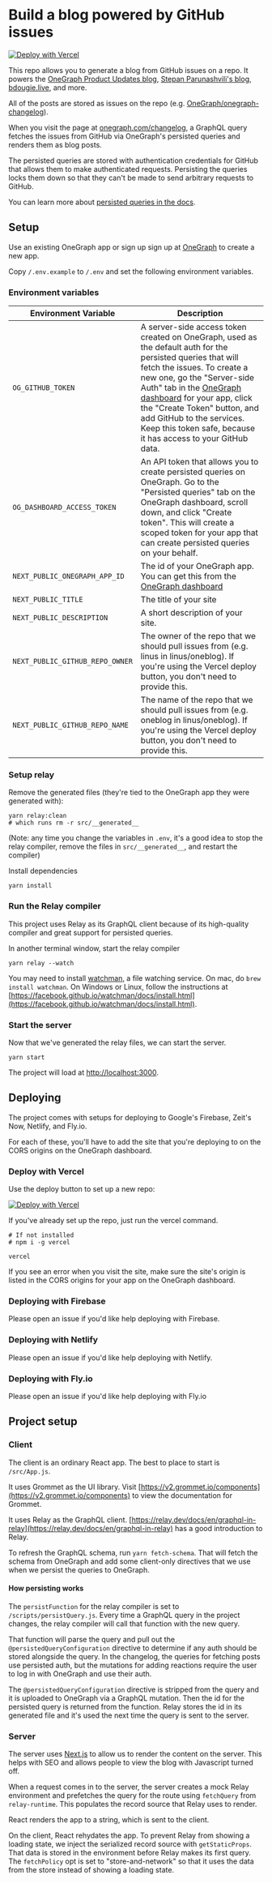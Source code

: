 # Build a blog powered by GitHub issues

[![Deploy with Vercel](https://vercel.com/button)](https://vercel.com/new/git/external?repository-url=https%3A%2F%2Fgithub.com%2FOneGraph%2Foneblog%2Ftree%2Fnext&env=NEXT_PUBLIC_ONEGRAPH_APP_ID,NEXT_PUBLIC_TITLE,OG_GITHUB_TOKEN,OG_DASHBOARD_ACCESS_TOKEN,VERCEL_URL,VERCEL_GITHUB_ORG,VERCEL_GITHUB_REPO&envDescription=Variables%20needed%20to%20build%20your%20OneBlog&envLink=https%3A%2F%2Fgithub.com%2FOneGraph%2Foneblog%2Ftree%2Fnext%23environment-variables&project-name=oneblog&repo-name=oneblog)

This repo allows you to generate a blog from GitHub issues on a repo. It powers the [OneGraph Product Updates blog](https://www.onegraph.com/changelog), [Stepan Parunashvili's blog](https://stopa.io/), [bdougie.live](https://www.bdougie.live/), and more.

All of the posts are stored as issues on the repo (e.g. [OneGraph/onegraph-changelog](https://github.com/OneGraph/onegraph-changelog/issues?utf8=%E2%9C%93&q=is%3Aissue+label%3Apublish+)).

When you visit the page at [onegraph.com/changelog](https://www.onegraph.com/changelog), a GraphQL query fetches the issues from GitHub via OneGraph's persisted queries and renders them as blog posts.

The persisted queries are stored with authentication credentials for GitHub that allows them to make authenticated requests. Persisting the queries locks them down so that they can't be made to send arbitrary requests to GitHub.

You can learn more about [persisted queries in the docs](https://www.onegraph.com/docs/persisted_queries.html).

## Setup

Use an existing OneGraph app or sign up sign up at [OneGraph](https://www.onegraph.com) to create a new app.

Copy `/.env.example` to `/.env` and set the following environment variables.

### Environment variables

| Environment Variable            | Description                                                                                                                                                                                                                                                                                                                                                                                       |
| ------------------------------- | ------------------------------------------------------------------------------------------------------------------------------------------------------------------------------------------------------------------------------------------------------------------------------------------------------------------------------------------------------------------------------------------------- |
| `OG_GITHUB_TOKEN`               | A server-side access token created on OneGraph, used as the default auth for the persisted queries that will fetch the issues. To create a new one, go the "Server-side Auth" tab in the [OneGraph dashboard](https://www.onegraph.com/dashboard) for your app, click the "Create Token" button, and add GitHub to the services. Keep this token safe, because it has access to your GitHub data. |
| `OG_DASHBOARD_ACCESS_TOKEN`     | An API token that allows you to create persisted queries on OneGraph. Go to the "Persisted queries" tab on the OneGraph dashboard, scroll down, and click "Create token". This will create a scoped token for your app that can create persisted queries on your behalf.                                                                                                                          |
| `NEXT_PUBLIC_ONEGRAPH_APP_ID`   | The id of your OneGraph app. You can get this from the [OneGraph dashboard](https://www.onegraph.com/dashboard)                                                                                                                                                                                                                                                                                   |
| `NEXT_PUBLIC_TITLE`             | The title of your site                                                                                                                                                                                                                                                                                                                                                                            |
| `NEXT_PUBLIC_DESCRIPTION`       | A short description of your site.                                                                                                                                                                                                                                                                                                                                                                 |
| `NEXT_PUBLIC_GITHUB_REPO_OWNER` | The owner of the repo that we should pull issues from (e.g. linus in linus/oneblog). If you're using the Vercel deploy button, you don't need to provide this.                                                                                                                                                                                                                                    |
| `NEXT_PUBLIC_GITHUB_REPO_NAME`  | The name of the repo that we should pull issues from (e.g. oneblog in linus/oneblog). If you're using the Vercel deploy button, you don't need to provide this.                                                                                                                                                                                                                                   |

### Setup relay

Remove the generated files (they're tied to the OneGraph app they were generated with):

```
yarn relay:clean
# which runs rm -r src/__generated__
```

(Note: any time you change the variables in `.env`, it's a good idea to stop the relay compiler, remove the files in `src/__generated__`, and restart the compiler)

Install dependencies

```
yarn install
```

### Run the Relay compiler

This project uses Relay as its GraphQL client because of its high-quality compiler and great support for persisted queries.

In another terminal window, start the relay compiler

```
yarn relay --watch
```

You may need to install [watchman](https://facebook.github.io/watchman/), a file watching service. On mac, do `brew install watchman`. On Windows or Linux, follow the instructions at [https://facebook.github.io/watchman/docs/install.html](https://facebook.github.io/watchman/docs/install.html).

### Start the server

Now that we've generated the relay files, we can start the server.

```
yarn start
```

The project will load at [http://localhost:3000](http://localhost:3000).

## Deploying

The project comes with setups for deploying to Google's Firebase, Zeit's Now, Netlify, and Fly.io.

For each of these, you'll have to add the site that you're deploying to on the CORS origins on the OneGraph dashboard.

### Deploy with Vercel

Use the deploy button to set up a new repo:

[![Deploy with Vercel](https://vercel.com/button)](https://vercel.com/new/git/external?repository-url=https%3A%2F%2Fgithub.com%2FOneGraph%2Foneblog%2Ftree%2Fnext&env=NEXT_PUBLIC_ONEGRAPH_APP_ID,NEXT_PUBLIC_TITLE,OG_GITHUB_TOKEN,OG_DASHBOARD_ACCESS_TOKEN,VERCEL_URL,VERCEL_GITHUB_ORG,VERCEL_GITHUB_REPO&envDescription=Variables%20needed%20to%20build%20your%20OneBlog&envLink=https%3A%2F%2Fgithub.com%2FOneGraph%2Foneblog%2Ftree%2Fnext%23environment-variables&project-name=oneblog&repo-name=oneblog)

If you've already set up the repo, just run the vercel command.

```
# If not installed
# npm i -g vercel

vercel
```

If you see an error when you visit the site, make sure the site's origin is listed in the CORS origins for your app on the OneGraph dashboard.

### Deploying with Firebase

Please open an issue if you'd like help deploying with Firebase.

### Deploying with Netlify

Please open an issue if you'd like help deploying with Netlify.

### Deploying with Fly.io

Please open an issue if you'd like help deploying with Fly.io

## Project setup

### Client

The client is an ordinary React app. The best to place to start is `/src/App.js`.

It uses Grommet as the UI library. Visit [https://v2.grommet.io/components](https://v2.grommet.io/components) to view the documentation for Grommet.

It uses Relay as the GraphQL client. [https://relay.dev/docs/en/graphql-in-relay](https://relay.dev/docs/en/graphql-in-relay) has a good introduction to Relay.

To refresh the GraphQL schema, run `yarn fetch-schema`. That will fetch the schema from OneGraph and add some client-only directives that we use when we persist the queries to OneGraph.

#### How persisting works

The `persistFunction` for the relay compiler is set to `/scripts/persistQuery.js`. Every time a GraphQL query in the project changes, the relay compiler will call that function with the new query.

That function will parse the query and pull out the `@persistedQueryConfiguration` directive to determine if any auth should be stored alongside the query. In the changelog, the queries for fetching posts use persisted auth, but the mutations for adding reactions require the user to log in with OneGraph and use their auth.

The `@persistedQueryConfiguration` directive is stripped from the query and it is uploaded to OneGraph via a GraphQL mutation. Then the id for the persisted query is returned from the function. Relay stores the id in its generated file and it's used the next time the query is sent to the server.

### Server

The server uses [Next.js](https://nextjs.org) to allow us to render the content on the server. This helps with SEO and allows people to view the blog with Javascript turned off.

When a request comes in to the server, the server creates a mock Relay environment and prefetches the query for the route using `fetchQuery` from `relay-runtime`. This populates the record source that Relay uses to render.

React renders the app to a string, which is sent to the client.

On the client, React rehydates the app. To prevent Relay from showing a loading state, we inject the serialized record source with `getStaticProps`. That data is stored in the environment before Relay makes its first query. The `fetchPolicy` opt is set to "store-and-network" so that it uses the data from the store instead of showing a loading state.

